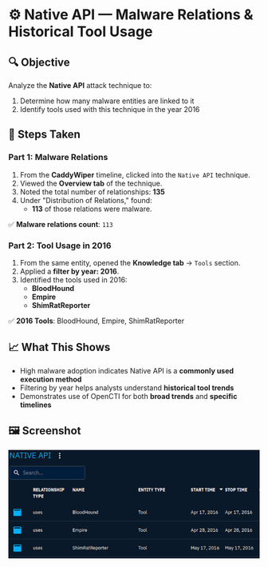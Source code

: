 # ⚙️ Native API — Malware Relations & Historical Tool Usage

## 🔍 Objective
Analyze the **Native API** attack technique to:
1. Determine how many malware entities are linked to it
2. Identify tools used with this technique in the year 2016

## 🧪 Steps Taken
### Part 1: Malware Relations
1. From the **CaddyWiper** timeline, clicked into the `Native API` technique.
2. Viewed the **Overview tab** of the technique.
3. Noted the total number of relationships: **135**
4. Under "Distribution of Relations," found:
   - **113** of those relations were malware.

✅ **Malware relations count**: `113`

### Part 2: Tool Usage in 2016
1. From the same entity, opened the **Knowledge tab** → `Tools` section.
2. Applied a **filter by year: 2016**.
3. Identified the tools used in 2016:
   - **BloodHound**
   - **Empire**
   - **ShimRatReporter**

✅ **2016 Tools**: BloodHound, Empire, ShimRatReporter

## 📈 What This Shows
- High malware adoption indicates Native API is a **commonly used execution method**
- Filtering by year helps analysts understand **historical tool trends**
- Demonstrates use of OpenCTI for both **broad trends** and **specific timelines**

## 🖼️ Screenshot
![Tools Using Native API in 2016](./screenshots/native_api_tools_2016.png)
